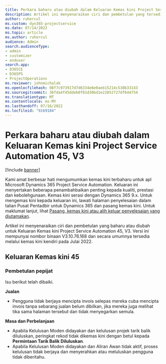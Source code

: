 ```yaml
---
title: Perkara baharu atau diubah dalam Keluaran Kemas kini Project Service Automation 45, V3
description: Artikel ini menyenaraikan ciri dan pembetulan yang tersedia dalam Keluaran Kemas kini Microsoft Dynamics 365 Project Service Automation 45, V3.
author: ruhercul
ms.custom: dyn365-projectservice
ms.date: 07/14/2022
ms.topic: article
ms.author: ruhercul
audience: Admin
search.audienceType:
- admin
- customizer
- enduser
search.app:
- D365CE
- D365PS
- ProjectOperations
ms.reviewer: johnmichalak
ms.openlocfilehash: 98f7c973917d7d6334e6e0aeb15214c538b33143
ms.sourcegitcommit: 36fda4f45ddeb0f81d30bd1e22852727df644754
ms.translationtype: MT
ms.contentlocale: ms-MY
ms.lasthandoff: 07/16/2022
ms.locfileid: "9169184"
---
```

# <a name="whats-new-or-changed-in-project-service-automation-update-release-45-v3"></a>Perkara baharu atau diubah dalam Keluaran Kemas kini Project Service Automation 45, V3

[!include [banner](../includes/psa-now-project-operations.md)]

Kami amat berbesar hati mengumumkan kemas kini terbaharu untuk apl Microsoft Dynamics 365 Project Service Automation. Keluaran ini menyertakan beberapa penambahbaikan penting kepada kualiti, prestasi dan kebolehgunaan. Kemas kini serasi dengan Dynamics 365 9.x. Untuk mengemas kini kepada keluaran ini, lawati halaman penyelesaian dalam talian Pusat Pentadbir untuk Dynamics 365 dan pasang kemas kini. Untuk maklumat lanjut, lihat [Pasang, kemas kini atau alih keluar penyelesaian yang diutamakan](/power-platform/admin/install-remove-preferred-solution).

Artikel ini menyenaraikan ciri dan pembetulan yang baharu atau diubah untuk Keluaran Kemas kini Project Service Automation 45, V3. Versi ini mempunyai nombor binaan V3.10.76.168 dan secara umumnya tersedia melalui kemas kini kendiri pada Julai 2022.

## <a name="update-release-45"></a>Keluaran Kemas kini 45

### <a name="bug-fixes"></a>Pembetulan pepijat

Isu berikut telah dibaiki.

**Jualan**

- Pengguna tidak berjaya mencipta invois selepas mereka cuba mencipta invois tanpa sebarang jualan belum dibilkan, jika mereka juga melihat tika sama halaman tersebut dan tidak menyegarkan semula.

**Masa dan Perbelanjaan**

- Apabila Kelulusan Moden didayakan dan kelulusan projek tarik balik diluluskan, peringkat rekod tidak dikemas kini dengan betul kepada **Permintaan Tarik Balik Diluluskan**.
- Apabila Kelulusan Moden didayakan dan Aliran Awan tidak aktif, proses kelulusan tidak berjaya dan menyerahkan atau meluluskan pengguna tidak diberitahu.
